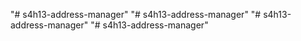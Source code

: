 "# s4h13-address-manager" 
"# s4h13-address-manager" 
"# s4h13-address-manager" 
"# s4h13-address-manager" 
